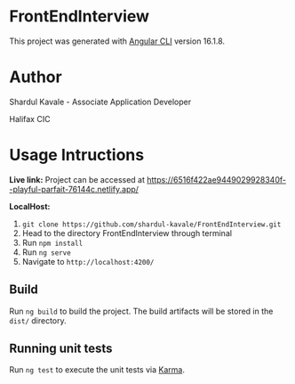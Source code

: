 # FrontEndInterview

This project was generated with [Angular CLI](https://github.com/angular/angular-cli) version 16.1.8.

# Author
Shardul Kavale - Associate Application Developer

Halifax CIC

# Usage Intructions
**Live link:** Project can be accessed at https://6516f422ae9449029928340f--playful-parfait-76144c.netlify.app/

**LocalHost:** 
1. `git clone https://github.com/shardul-kavale/FrontEndInterview.git`
2. Head to the directory FrontEndInterview through terminal
3. Run `npm install`
4. Run `ng serve`
5. Navigate to `http://localhost:4200/`


## Build

Run `ng build` to build the project. The build artifacts will be stored in the `dist/` directory.

## Running unit tests

Run `ng test` to execute the unit tests via [Karma](https://karma-runner.github.io).

